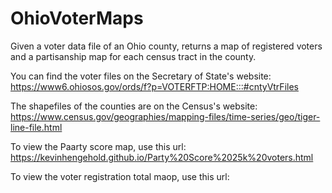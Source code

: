 # OhioVoterMaps
Given a voter data file of an Ohio county, returns a map of registered voters and a partisanship map for each census tract in the county.

You can find the voter files on the Secretary of State's website: https://www6.ohiosos.gov/ords/f?p=VOTERFTP:HOME:::#cntyVtrFiles

The shapefiles of the counties are on the Census's website: https://www.census.gov/geographies/mapping-files/time-series/geo/tiger-line-file.html

To view the Paarty score map, use this url: https://kevinhengehold.github.io/Party%20Score%2025k%20voters.html

To view the voter registration total maop, use this url: 
